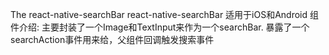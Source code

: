 The react-native-searchBar
   react-native-searchBar 适用于iOS和Android
组件介绍:
   主要封装了一个Image和TextInput来作为一个searchBar.
   暴露了一个searchAction事件用来给，父组件回调触发搜索事件
   
